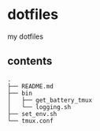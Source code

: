 # dotfiles
my dotfiles

## contents
```
.
├── README.md
├── bin
│   ├── get_battery_tmux
│   └── logging.sh
├── set_env.sh
└── tmux.conf
```
